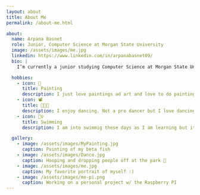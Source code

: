 ```yaml
---
layout: about
title: About Me
permalink: /about-me.html

about:
  name: Arpana Basnet
  role: Junior, Computer Science at Morgan State University
  image: /assets/images/me.jpg
  linkedin: https://www.linkedin.com/in/arpanabasnet09/
  bio: |
    I’m currently a junior studying Computer Science at Morgan State University, Maryland I expect to graduate in 2026.

  hobbies:
    - icon: 🎨
      title: Painting
      description: I just love paintings ad art and love to do painting as a hobby whenever I have free time.
    - icon: 📽
      title: 💃🕺🎉
      description: I enjoy dancing. Not a pro dancer but I love dancing and have been dancing since I was little.
    - icon: 🏊‍♀️
      title: Swimming
      description: I am into swimmig these days as I am learning but it is a fun activing that I am enjoying currently.

  gallery:
    - image: /assets/images/MyPainting.jpg
      caption: Painting of my beta fish
    - image: /assets/images/Dance.jpg
      caption: Hooping and dropping people off at the park 🏀
    - image: /assets/images/me.jpg
      caption: My favorite portrait of myself :)
    - image: /assets/images/me-pi.png
      caption: Working on a personal project w/ the Raspberry PI
---
```

